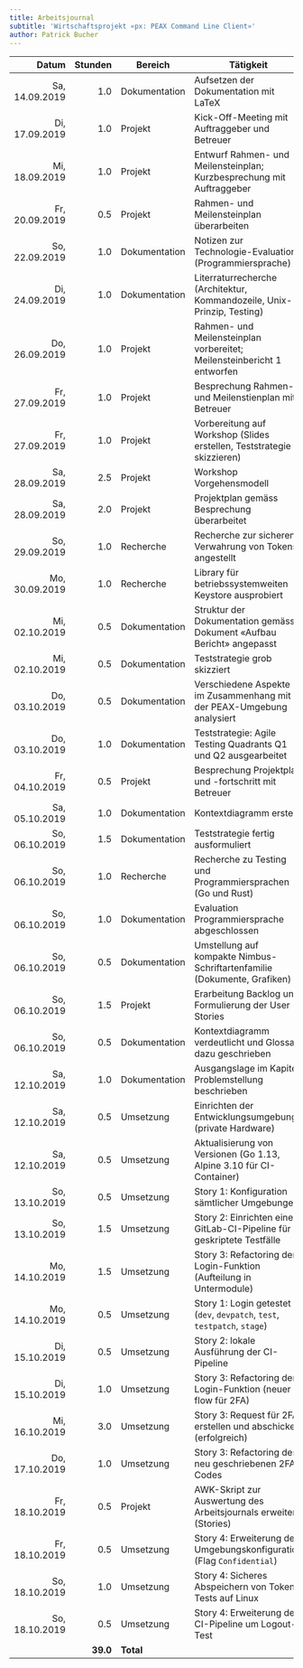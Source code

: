 ```yaml
---
title: Arbeitsjournal
subtitle: 'Wirtschaftsprojekt «px: PEAX Command Line Client»'
author: Patrick Bucher
---
```


|          Datum |  Stunden | Bereich       | Tätigkeit                                                                 |
|---------------:|---------:|---------------|---------------------------------------------------------------------------|
| Sa, 14.09.2019 |      1.0 | Dokumentation | Aufsetzen der Dokumentation mit LaTeX                                     |
| Di, 17.09.2019 |      1.0 | Projekt       | Kick-Off-Meeting mit Auftraggeber und Betreuer                            |
| Mi, 18.09.2019 |      1.0 | Projekt       | Entwurf Rahmen- und Meilensteinplan; Kurzbesprechung mit Auftraggeber     |
| Fr, 20.09.2019 |      0.5 | Projekt       | Rahmen- und Meilensteinplan überarbeiten                                  |
| So, 22.09.2019 |      1.0 | Dokumentation | Notizen zur Technologie-Evaluation (Programmiersprache)                   |
| Di, 24.09.2019 |      1.0 | Dokumentation | Literraturrecherche (Architektur, Kommandozeile, Unix-Prinzip, Testing)   |
| Do, 26.09.2019 |      1.0 | Projekt       | Rahmen- und Meilensteinplan vorbereitet; Meilensteinbericht 1 entworfen   |
| Fr, 27.09.2019 |      1.0 | Projekt       | Besprechung Rahmen- und Meilenstienplan mit Betreuer                      |
| Fr, 27.09.2019 |      1.0 | Projekt       | Vorbereitung auf Workshop (Slides erstellen, Teststrategie skizzieren)    |
| Sa, 28.09.2019 |      2.5 | Projekt       | Workshop Vorgehensmodell                                                  |
| Sa, 28.09.2019 |      2.0 | Projekt       | Projektplan gemäss Besprechung überarbeitet                               |
| So, 29.09.2019 |      1.0 | Recherche     | Recherche zur sicheren Verwahrung von Tokens angestellt                   |
| Mo, 30.09.2019 |      1.0 | Recherche     | Library für betriebssystemweiten Keystore ausprobiert                     |
| Mi, 02.10.2019 |      0.5 | Dokumentation | Struktur der Dokumentation gemäss Dokument «Aufbau Bericht» angepasst     |
| Mi, 02.10.2019 |      0.5 | Dokumentation | Teststrategie grob skizziert                                              |
| Do, 03.10.2019 |      0.5 | Dokumentation | Verschiedene Aspekte im Zusammenhang mit der PEAX-Umgebung analysiert     |
| Do, 03.10.2019 |      1.0 | Dokumentation | Teststrategie: Agile Testing Quadrants Q1 und Q2 ausgearbeitet            |
| Fr, 04.10.2019 |      0.5 | Projekt       | Besprechung Projektplan und -fortschritt mit Betreuer                     |
| Sa, 05.10.2019 |      1.0 | Dokumentation | Kontextdiagramm erstellt                                                  |
| So, 06.10.2019 |      1.5 | Dokumentation | Teststrategie fertig ausformuliert                                        |
| So, 06.10.2019 |      1.0 | Recherche     | Recherche zu Testing und Programmiersprachen (Go und Rust)                |
| So, 06.10.2019 |      1.0 | Dokumentation | Evaluation Programmiersprache abgeschlossen                               |
| So, 06.10.2019 |      0.5 | Dokumentation | Umstellung auf kompakte Nimbus-Schriftartenfamilie (Dokumente, Grafiken)  |
| So, 06.10.2019 |      1.5 | Projekt       | Erarbeitung Backlog und Formulierung der User Stories                     |
| So, 06.10.2019 |      0.5 | Dokumentation | Kontextdiagramm verdeutlicht und Glossar dazu geschrieben                 |
| Sa, 12.10.2019 |      1.0 | Dokumentation | Ausgangslage im Kapitel Problemstellung beschrieben                       |
| Sa, 12.10.2019 |      0.5 | Umsetzung     | Einrichten der Entwicklungsumgebung (private Hardware)                    |
| Sa, 12.10.2019 |      0.5 | Umsetzung     | Aktualisierung von Versionen (Go 1.13, Alpine 3.10 für CI-Container)      |
| So, 13.10.2019 |      0.5 | Umsetzung     | Story 1: Konfiguration sämtlicher Umgebungen                              |
| So, 13.10.2019 |      1.5 | Umsetzung     | Story 2: Einrichten einer GitLab-CI-Pipeline für geskriptete Testfälle    |
| Mo, 14.10.2019 |      1.5 | Umsetzung     | Story 3: Refactoring der Login-Funktion (Aufteilung in Untermodule)       |
| Mo, 14.10.2019 |      0.5 | Umsetzung     | Story 1: Login getestet (`dev`, `devpatch`, `test`, `testpatch`, `stage`) |
| Di, 15.10.2019 |      0.5 | Umsetzung     | Story 2: lokale Ausführung der CI-Pipeline                                |
| Di, 15.10.2019 |      1.0 | Umsetzung     | Story 3: Refactoring der Login-Funktion (neuer flow für 2FA)              |
| Mi, 16.10.2019 |      3.0 | Umsetzung     | Story 3: Request für 2FA erstellen und abschicken (erfolgreich)           |
| Do, 17.10.2019 |      1.0 | Umsetzung     | Story 3: Refactoring des neu geschriebenen 2FA-Codes                      |
| Fr, 18.10.2019 |      0.5 | Projekt       | AWK-Skript zur Auswertung des Arbeitsjournals erweitert (Stories)         |
| Fr, 18.10.2019 |      0.5 | Umsetzung     | Story 4: Erweiterung der Umgebungskonfiguration (Flag `Confidential`)     |
| So, 18.10.2019 |      1.0 | Umsetzung     | Story 4: Sicheres Abspeichern von Tokens; Tests auf Linux                 |
| So, 18.10.2019 |      0.5 | Umsetzung     | Story 4: Erweiterung der CI-Pipeline um Logout-Test                       |
|                | **39.0** | **Total**     |                                                                           |
